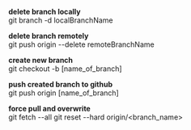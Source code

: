 **delete branch locally**  
git branch -d localBranchName

**delete branch remotely**  
git push origin --delete remoteBranchName

**create new branch**  
git checkout -b [name_of_branch]

**push created branch to github**  
git push origin [name_of_branch]

**force pull and overwrite**  
git fetch --all
git reset --hard origin/<branch_name>